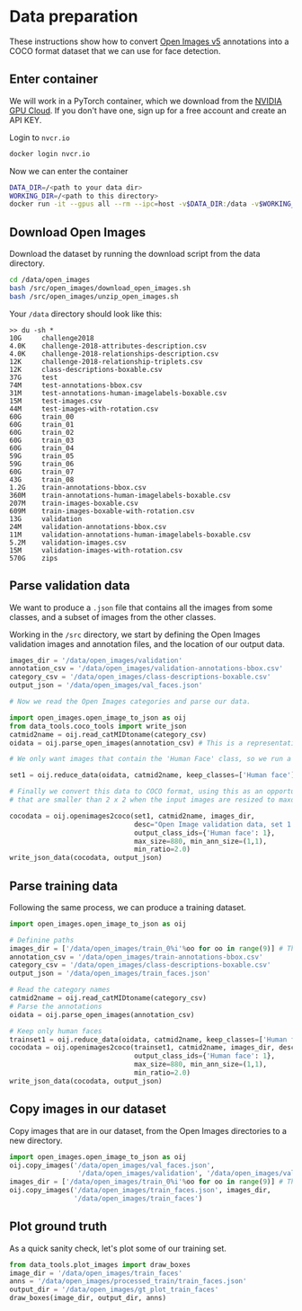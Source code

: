 # Data preparation

These instructions show how to convert [Open Images v5](https://storage.googleapis.com/openimages/web/index.html) 
annotations into a COCO format dataset that we can use for face detection.

## Enter container

We will work in a PyTorch container, which we download from the [NVIDIA GPU Cloud](https://ngc.nvidia.com). 
If you don't have one, sign up for a free account and create an API KEY.

Login to `nvcr.io`
```bash
docker login nvcr.io
```

Now we can enter the container

```bash
DATA_DIR=/<path to your data dir>
WORKING_DIR=/<path to this directory>
docker run -it --gpus all --rm --ipc=host -v$DATA_DIR:/data -v$WORKING_DIR:/src -w/src nvcr.io/nvidian/pytorch:19.09-py3
```

## Download Open Images

Download the dataset by running the download script from the data directory.
```bash
cd /data/open_images
bash /src/open_images/download_open_images.sh
bash /src/open_images/unzip_open_images.sh
```

Your `/data` directory should look like this:

```
>> du -sh *
10G     challenge2018
4.0K    challenge-2018-attributes-description.csv
4.0K    challenge-2018-relationships-description.csv
12K     challenge-2018-relationship-triplets.csv
12K     class-descriptions-boxable.csv
37G     test
74M     test-annotations-bbox.csv
31M     test-annotations-human-imagelabels-boxable.csv
15M     test-images.csv
44M     test-images-with-rotation.csv
60G     train_00
60G     train_01
60G     train_02
60G     train_03
60G     train_04
59G     train_05
59G     train_06
60G     train_07
43G     train_08
1.2G    train-annotations-bbox.csv
360M    train-annotations-human-imagelabels-boxable.csv
207M    train-images-boxable.csv
609M    train-images-boxable-with-rotation.csv
13G     validation
24M     validation-annotations-bbox.csv
11M     validation-annotations-human-imagelabels-boxable.csv
5.2M    validation-images.csv
15M     validation-images-with-rotation.csv
570G    zips
```

## Parse validation data
We want to produce a `.json` file that contains all the images from some classes, and a subset of images from the other classes.

Working in the `/src` directory, we start by defining the Open Images validation images and annotation files, and the location of our output data.
```python
images_dir = '/data/open_images/validation'
annotation_csv = '/data/open_images/validation-annotations-bbox.csv'
category_csv = '/data/open_images/class-descriptions-boxable.csv'
output_json = '/data/open_images/val_faces.json'

# Now we read the Open Images categories and parse our data.

import open_images.open_image_to_json as oij
from data_tools.coco_tools import write_json
catmid2name = oij.read_catMIDtoname(category_csv)
oidata = oij.parse_open_images(annotation_csv) # This is a representation of our dataset.

# We only want images that contain the 'Human Face' class, so we run a function that removes all other images.

set1 = oij.reduce_data(oidata, catmid2name, keep_classes=['Human face'])

# Finally we convert this data to COCO format, using this as an opportunity to exclude any annotations 
# that are smaller than 2 x 2 when the input images are resized to maxdim 640, and save to a file.

cocodata = oij.openimages2coco(set1, catmid2name, images_dir, 
                               desc="Open Image validation data, set 1.", 
                               output_class_ids={'Human face': 1}, 
                               max_size=880, min_ann_size=(1,1), 
                               min_ratio=2.0)
write_json_data(cocodata, output_json)

```

## Parse training data
Following the same process, we can produce a training dataset. 

```python
import open_images.open_image_to_json as oij

# Definine paths
images_dir = ['/data/open_images/train_0%i'%oo for oo in range(9)] # There are nine image directories.
annotation_csv = '/data/open_images/train-annotations-bbox.csv'
category_csv = '/data/open_images/class-descriptions-boxable.csv'
output_json = '/data/open_images/train_faces.json'

# Read the category names
catmid2name = oij.read_catMIDtoname(category_csv)
# Parse the annotations
oidata = oij.parse_open_images(annotation_csv)

# Keep only human faces
trainset1 = oij.reduce_data(oidata, catmid2name, keep_classes=['Human face'])
cocodata = oij.openimages2coco(trainset1, catmid2name, images_dir, desc="Open Image train data, set 1.", 
                               output_class_ids={'Human face': 1}, 
                               max_size=880, min_ann_size=(1,1), 
                               min_ratio=2.0)
write_json_data(cocodata, output_json)

```

## Copy images in our dataset

Copy images that are in our dataset, from the Open Images directories to a new directory.


```python
import open_images.open_image_to_json as oij
oij.copy_images('/data/open_images/val_faces.json', 
                 '/data/open_images/validation', '/data/open_images/val_faces')
images_dir = ['/data/open_images/train_0%i'%oo for oo in range(9)] # There are nine image directories.          
oij.copy_images('/data/open_images/train_faces.json', images_dir, 
                '/data/open_images/train_faces')
```

## Plot ground truth

As a quick sanity check, let's plot some of our training set.

```python
from data_tools.plot_images import draw_boxes
image_dir = '/data/open_images/train_faces'
anns = '/data/open_images/processed_train/train_faces.json'
output_dir = '/data/open_images/gt_plot_train_faces'
draw_boxes(image_dir, output_dir, anns)
```